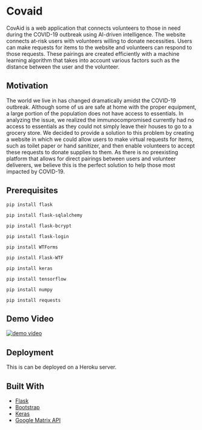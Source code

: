 # Covaid
CovAid is a web application that connects volunteers to those in need during the COVID-19 outbreak using AI-driven intelligence. The website connects at-risk users with volunteers willing to donate necessities. Users can make requests for items to the website and volunteers can respond to those requests. These pairings are created efficiently with a machine learning algorithm that takes into account various factors such as the distance between the user and the volunteer.

## Motivation
The world we live in has changed dramatically amidst the COVID-19 outbreak. Although some of us are safe at home with the proper equipment, a large portion of the population does not have access to essentials. In analyzing the issue, we realized the immunocompromised currently had no access to essentials as they could not simply leave their houses to go to a grocery store. We decided to provide a solution to this problem by creating a website in which we could allow users to make virtual requests for items, such as toilet paper or hand sanitizer, and then enable volunteers to accept these requests to donate supplies to them. As there is no preexisting platform that allows for direct pairings between users and volunteer deliverers, we believe this is the perfect solution to help those most impacted by COVID-19.

## Prerequisites
```
pip install flask
```
```
pip install flask-sqlalchemy
```
```
pip install flask-bcrypt
```
```
pip install flask-login
```
```
pip install WTForms
```
```
pip install Flask-WTF
```
```
pip install keras
```
```
pip install tensorflow
```
```
pip install numpy
```
```
pip install requests
```

## Demo Video
[![demo video](https://img.youtube.com/vi/B3bwGrfTrjA/0.jpg)](https://www.youtube.com/watch?v=B3bwGrfTrjA)

## Deployment
This is can be deployed on a Heroku server.

## Built With
* [Flask](https://flask.palletsprojects.com/en/1.1.x/ "Flask")
* [Bootstrap](https://getbootstrap.com/ "Bootstrap")
* [Keras](https://keras.io/ "Keras")
* [Google Matrix API](https://developers.google.com/maps/documentation/distance-matrix/start "Google Matrix API")

